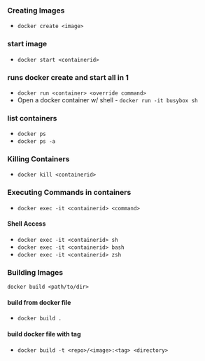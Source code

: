 ### Creating Images

-  `docker create <image>`

### start image

-  `docker start <containerid>`

### runs docker create and start all in 1

-  `docker run <container> <override command>`
-  Open a docker container w/ shell - `docker run -it busybox sh`

### list containers

-  `docker ps`
-  `docker ps -a`

### Killing Containers

-   `docker kill <containerid>`

### Executing Commands in containers

- `docker exec -it <containerid> <command>`

#### Shell Access

- `docker exec -it <containerid> sh`
- `docker exec -it <containerid> bash`
- `docker exec -it <containerid> zsh`

### Building Images 

`docker build <path/to/dir>`

#### build from docker file

- `docker build .`

#### build docker file with tag

- `docker build -t <repo>/<image>:<tag> <directory>`


